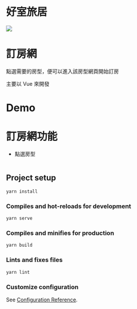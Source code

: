 # 好室旅居
<img src="https://github.com/wen-pin/wen-pin.github.io/blob/main/README%E5%9C%96%E7%89%87/%E6%88%AA%E5%9C%96%202021-05-17%2016.47.09.png">

# 訂房網
點選需要的房型，便可以進入該房型網頁開始訂房
<p></p>
主要以 Vue 來開發

# Demo


# 訂房網功能
* 點選房型

  <img>

## Project setup
```
yarn install
```

### Compiles and hot-reloads for development
```
yarn serve
```

### Compiles and minifies for production
```
yarn build
```

### Lints and fixes files
```
yarn lint
```

### Customize configuration
See [Configuration Reference](https://cli.vuejs.org/config/).

